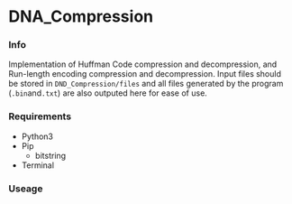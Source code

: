 # DNA_Compression
### Info
Implementation of Huffman Code compression and decompression, and Run-length encoding compression and decompression.
Input files should be stored in `DND_Compression/files` and all files generated by the program (`.bin`and`.txt`) are also outputed here for ease of use.

### Requirements
- Python3
- Pip
	- bitstring
- Terminal

### Useage
 
